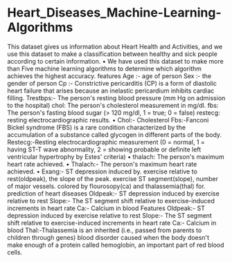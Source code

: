 # Heart_Diseases_Machine-Learning-Algorithms
This dataset gives us information about Heart Health and Activities, and we use this dataset to make a classification between healthy and sick people according to certain information. • We have used this dataset to make more than Five machine learning algorithms to determine which algorithm achieves the highest accuracy.
features
Age :- age of person
Sex :- the gender of person
Cp :- Constrictive pericarditis (CP) is a form of diastolic heart 
failure that arises because an inelastic pericardium inhibits 
cardiac filling. 
Trestbps:- The person's resting blood pressure (mm Hg on 
admission to the hospital) chol: The person's cholesterol 
measurement in mg/dl. fbs: The person's fasting blood sugar 
(> 120 mg/dl, 1 = true; 0 = false) restecg: resting 
electrocardiographic results. • Chol:- Cholesterol
Fbs:-Fanconi Bickel syndrome (FBS) is a rare condition 
characterized by the accumulation of a substance called 
glycogen in different parts of the body. 
Restecg:-Resting electrocardiographic measurement (0 = 
normal, 1 = having ST-T wave abnormality, 2 = showing 
probable or definite left ventricular hypertrophy by Estes' 
criteria) • thalach: The person's maximum heart rate achieved. • Thalach:- The person's maximum heart rate achieved. • Exang:- ST depression induced by. exercise relative to 
rest(oldpeak), the slope of the peak. exercise ST 
segment(slope), number of major vessels. colored by 
flourosopy(ca) and thalassemia(thal) for. prediction of heart 
diseases
Oldpeak:- ST depression induced by exercise relative to rest
Slope:- The ST segment shift relative to exercise-induced 
increments in heart rate
Ca:- Calcium in blood
Features 
Oldpeak:- ST depression induced by exercise relative to 
rest
Slope:- The ST segment shift relative to exercise-induced 
increments in heart rate
Ca:- Calcium in blood
Thal:-Thalassemia is an inherited (i.e., passed from parents to 
children through genes) blood disorder caused when the body 
doesn't make enough of a protein called hemoglobin, an important 
part of red blood cells.
